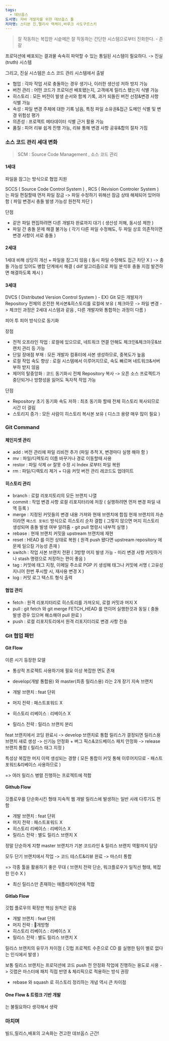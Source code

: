 ```yaml
---
tags:
  - 데브옵스
도서명: 자바 개발자를 위한 데브옵스 툴
저자명: 스티븐 친,멜리사 맥케이,바루크 사도구르스키
---
```

> 잘 작동하는 복잡한 시슽메은 잘 작동하는 간단한 시스템으로부터 진화한다. - 존 갈

프로덕션에 배포되는 결과물 속속히 파악할 수 있는 통일된 시스템이 필요하다.
-> 진실(truth) 시스템

그리고, 진실 시스템은 소스 코드 관리 시스템에서 출발

- 협업 : 각자 작업 서로 충돌하는 경우 생기나, 이러한 생산성 저하 방지 가능
- 버전 관리 : 어떤 코드가 프로덕션 배포됐는지, 고객에게 릴리스 됐는지 식별 가능
- 히스토리 : 모든 버전이 발생 순서와 함께 기록, 과거 되돌린 버전 선정&변경 사항 식별 가능
- 속성 : 파일 변경 주체에 대한 기록 남음, 특정 파일 소유권&접근 도메인 식별 및 변경 위험성 평가
- 의존성 : 프로젝트 메타데이터 식별 근거 활용 가능
- 품질 : 피어 리뷰 쉽게 진행 가능, 리뷰 통해 변경 사항 공유&합의 절차 가짐

### 소스 코드 관리 세대 변화

> SCM : Source Code Management , 소스 코드 관리

#### 1세대

파일을 잠그는 방식으로 협업 지원

SCCS ( Source Code Control System ) , RCS ( Revision Controler System ) 는 파일 편질할때 먼저 파일 잠금
-> 파일 수정하기 위해선 잠금 상태 해체되어 있어야 함
( 파일 변경시 충돌 발생 가능성 원천적 차단 )

단점
- 같은 파일 편집하려면 다른 개발자 완료까지 대기 ( 생산성 저해, 동시성 제한 )
- 파일 간 충돌 문제 해결 불가능 ( 각기 다른 파일 수정해도, 두 파일 상호 의존적이면 변경 사항이 서로 충돌 )
#### 2세대

1세대 비해 상당히 개선 + 파일을 잠그지 않음 ( 동시 파일 수정해도 접근 차단 X )
-> 충돌 가능성 있어도 병합 단계에서 해결
( diif 알고리즘으로 파일 분석후 충돌 지점 발견하면 해결하도록 제시 )
#### 3세대

DVCS ( Distributed Version Control System ) - EX) Git
모든 개발자가 Repository 전체의 온전한 복사본&히스토리를 로컬에 보유
( 체크아웃 -> 파일 변경 -> 체크인 과정은 2세대 시스템과 같음 , 다른 개발자와 통합하는 과정이 다름 )

피어 투 피어 방식으로 동기화

장점
- 전적 오프라인 작업 : 로컬에 있으므로, 네트워크 연결 안해도 체크인&체크아웃&브랜치 관리 등 가능
- 단일 장애점 부재 : 모든 개발자 컴퓨터에 사본 생성하므로, 중복도가 높음
- 로컬 작업 속도 향상 : 로컬 시스템에서 이루어지므로, 속도 빠르며 네트워크&서버 부하 받지 않음
- 제어의 탈중앙화 : 코드 동기화시 전체 Repository 복사
	-> 오픈 소스 프로젝트가 중단되거나 방향성을 잃어도 독자적 작업 가능

단점
- Repository 초기 동기화 속도 저하 : 최초 동기화 할때 전체 히스토리 복사되므로 시간 더 걸림
- 스토리지 증가 : 모든 사람이 히스토리 복사본 보유 ( 디스크 용량 매우 많이 필요 )
### Git Command
#### 체인지셋 관리
- add : 버전 관리에 파일 리비전 추가 (파일 추적 X, 변경마다 실행 해야 함 )
- mv : 파일/디렉토리 이름 바꾸거나 경로 이동할때 사용
- restor : 파일 삭제 or 잘못 수정 시 Index 로부터 파일 복원
- rm : 파일/디렉토리 제거 + 다음 커밋 버전 관리 레코드도 업데이트
#### 히스토리 관리
- branch : 로컬 리포지토리의 모든 브랜치 나열
- commit : 작업 변경 사항 로컬 리포지터리에 저장 ( 실행하려면 먼저 변경 파일 내역 등록 )
- merge : 지정된 커밋들의 변경 내용 가져와 현재 브렌치에 합침
	 현재 브랜치의 자손이라면 `패스트 포워드` 방식으로 히스토리 순차 결합
	 ( 그렇지 않으면 머지 히스토리 생성되며 충돌 발생 여부 알려줌 - git pull 명령시 내부적 실행 )
- rebase : 현재 브랜치 커밋을 upstream 브랜치에 재현
- reset : HEAD 를 이전 상태로 복원 ( 원격 push 됐다면 upstream repository 에 문제 일으킬 가능성 존재 )
- switch : 작업 사본 브랜치 전환 ( 3방향 머지 발생 가능 - 미리 변경 사항 커밋하거나 stash 명령으로 저장하는 편이 좋음 )
- tag : 커밋에 태그 지정, 이메일 주소로 PGP 키 생성해 태그나 커밋에 서명 ( 고유성 지니어 한번 푸시할 시, 재사용 변경 X )
- log : 커밋 로그 텍스트 형식 출력
#### 협업 관리
- fetch : 원격 리포지터리로 히스토리를 가져오되, 로컬 커밋과 머지 X
- pull : git fetch 와 git merge FETCH_HEAD 를 연이어 실행한것과 동일 ( 충돌 발생 경우 있으며 해소해야 pull 완료 )
- push : 로컬 리포지토리에서 원격 리포지터리로 변경 사항 전송

### Git 협업 패턴
#### Git Flow

이른 시기 등장한 모델
- 통상적 프로젝트 사용하기에 필요 이상 복잡한 면도 존재
- develop(개발 통합용) 와 master(최종 릴리스용) 라는 2개 장기 지속 브랜치

- 개발 브랜치 : feat 단위
- 머지 전략 : 패스트포워드 X
- 히스토리 리베이스 : 리베이스 X
- 릴리스 전략 : 릴리스 브랜치 분리

feat 브랜치에서 코딩 완료시 -> develop 브랜치로 통합
릴리스가 결정되면  릴리스용 브랜치 새로 생성 -> 신기능 안정화 + 버그 픽스&코드베이스 패치 안정화 -> release 브랜치 통합 ( 릴리스 태그 지정 )

특성상 복잡한 머지 이력 생성되는 경향
( 모든 통합이 커밋 통해 이루어지므로 - 패스트포워드&리베이스 사용하므로 )

=> 여러 릴리스 병렬 진행하는 프로젝트에 적합
#### Github Flow

깃플로우를 단순화시킨 형태
지속적 웹 개발 릴리스에 발생하는 일반 사례 다루기도 편함

- 개발 브랜치 : feat 단위
- 머지 전략 : 패스트포워드 X
- 히스토리 리베이스 : 리베이스 X
- 릴리스 전략 : 별도 릴리스 브랜치 X

정말 단순하게 지향
master 브랜치가 기본 코드라인 & 릴리스 브랜치 역활까지 담당

모두 단기 브랜치에서 작업 -> 코드 테스트&리뷰 완료 -> 마스터 통합

=> 각종 툴을 활용하기 좋은 무대 ( 브랜치 전략 단순, 워크플로우가 일직선 형태, 복잡한 인수 X )
- 최신 릴리스만 존재하는 애플리케이션에 적합
#### Gitlab Flow

깃헙 플로우의 확장판
핵심 원칙은 같음

- 개발 브랜치 : feat 단위
- 머지 전략 : 개방형
- 히스토리 리베이스 : 리베이스 X
- 릴리스 전략 : 별도 릴리스 브랜치 X

릴리스 브랜치의 유무가 차이점
( 깃헙 프로젝트 수준으로 CD 를 실행한 팀이 별로 없다는 인식에서 발생 )

보통 릴리스 브랜치는 프로덕션에 코드 push 전 안정화 작업에 진행하는 용도로 사용
-> 깃랩은 마스터에 패치 직접 반영 & 체리픽으로 적용하는 방식 권장
- rebase 와 squash 로 히스토리 정리하는 개념 역시 큰 차이점
#### One Flow & 트렁크 기반 개발

는 불필요하다 생각해서 생략
### 마치며

빌드,릴리스,배포의 고속화는 견고한 데브옵스 근간!


